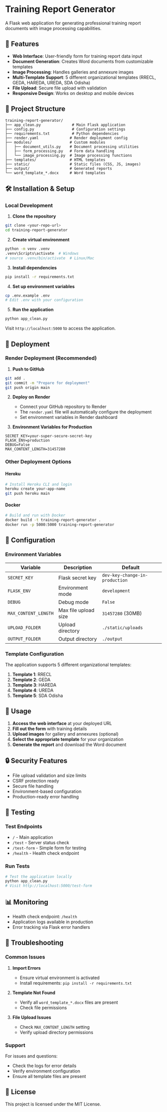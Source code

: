 # Training Report Generator

A Flask web application for generating professional training report documents with image processing capabilities.

## 🚀 Features

- **Web Interface**: User-friendly form for training report data input
- **Document Generation**: Creates Word documents from customizable templates
- **Image Processing**: Handles galleries and annexure images
- **Multi-Template Support**: 5 different organizational templates (RRECL, GEDA, HAREDA, UREDA, SDA Odisha)
- **File Upload**: Secure file upload with validation
- **Responsive Design**: Works on desktop and mobile devices

## 📁 Project Structure

```
training-report-generator/
├── app_clean.py              # Main Flask application
├── config.py                 # Configuration settings
├── requirements.txt          # Python dependencies
├── render.yaml              # Render deployment config
├── modules/                 # Custom modules
│   ├── document_utils.py    # Document processing utilities
│   ├── form_processing.py   # Form data handling
│   └── image_processing.py  # Image processing functions
├── templates/               # HTML templates
├── static/                  # Static files (CSS, JS, images)
├── output/                  # Generated reports
└── word_template_*.docx     # Word templates
```

## 🛠️ Installation & Setup

### Local Development

1. **Clone the repository**
```bash
git clone <your-repo-url>
cd training-report-generator
```

2. **Create virtual environment**
```bash
python -m venv .venv
.venv\Scripts\activate  # Windows
# source .venv/bin/activate  # Linux/Mac
```

3. **Install dependencies**
```bash
pip install -r requirements.txt
```

4. **Set up environment variables**
```bash
cp .env.example .env
# Edit .env with your configuration
```

5. **Run the application**
```bash
python app_clean.py
```

Visit `http://localhost:5000` to access the application.

## 🚀 Deployment

### Render Deployment (Recommended)

1. **Push to GitHub**
```bash
git add .
git commit -m "Prepare for deployment"
git push origin main
```

2. **Deploy on Render**
   - Connect your GitHub repository to Render
   - The `render.yaml` file will automatically configure the deployment
   - Set environment variables in Render dashboard

3. **Environment Variables for Production**
```
SECRET_KEY=your-super-secure-secret-key
FLASK_ENV=production
DEBUG=False
MAX_CONTENT_LENGTH=31457280
```

### Other Deployment Options

#### Heroku
```bash
# Install Heroku CLI and login
heroku create your-app-name
git push heroku main
```

#### Docker
```bash
# Build and run with Docker
docker build -t training-report-generator .
docker run -p 5000:5000 training-report-generator
```

## 🔧 Configuration

### Environment Variables

| Variable | Description | Default |
|----------|-------------|---------|
| `SECRET_KEY` | Flask secret key | `dev-key-change-in-production` |
| `FLASK_ENV` | Environment mode | `development` |
| `DEBUG` | Debug mode | `False` |
| `MAX_CONTENT_LENGTH` | Max file upload size | `31457280` (30MB) |
| `UPLOAD_FOLDER` | Upload directory | `./static/uploads` |
| `OUTPUT_FOLDER` | Output directory | `./output` |

### Template Configuration

The application supports 5 different organizational templates:
1. **Template 1**: RRECL
2. **Template 2**: GEDA
3. **Template 3**: HAREDA
4. **Template 4**: UREDA
5. **Template 5**: SDA Odisha

## 📝 Usage

1. **Access the web interface** at your deployed URL
2. **Fill out the form** with training details
3. **Upload images** for gallery and annexures (optional)
4. **Select the appropriate template** for your organization
5. **Generate the report** and download the Word document

## 🔒 Security Features

- File upload validation and size limits
- CSRF protection ready
- Secure file handling
- Environment-based configuration
- Production-ready error handling

## 🧪 Testing

### Test Endpoints
- `/` - Main application
- `/test` - Server status check
- `/test-form` - Simple form for testing
- `/health` - Health check endpoint

### Run Tests
```bash
# Test the application locally
python app_clean.py
# Visit http://localhost:5000/test-form
```

## 📊 Monitoring

- Health check endpoint: `/health`
- Application logs available in production
- Error tracking via Flask error handlers

## 🐛 Troubleshooting

### Common Issues

1. **Import Errors**
   - Ensure virtual environment is activated
   - Install requirements: `pip install -r requirements.txt`

2. **Template Not Found**
   - Verify all `word_template_*.docx` files are present
   - Check file permissions

3. **File Upload Issues**
   - Check `MAX_CONTENT_LENGTH` setting
   - Verify upload directory permissions

### Support

For issues and questions:
- Check the logs for error details
- Verify environment configuration
- Ensure all template files are present

## 📄 License

This project is licensed under the MIT License.
